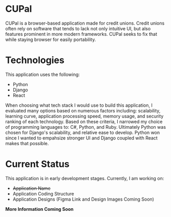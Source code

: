 # CUPal
CUPal is a browser-based application made for credit unions. Credit unions often rely on software that tends to lack not only intuitive UI, but also features prominent in more modern frameworks. CUPal seeks to fix that while staying browser for easily portability.

# Technologies
This application uses the following:
- Python
- Django
- React

When choosing what tech stack I would use to build this application, I evaluated many options based on numerous factors including: scalability, learning curve, application processing speed, memory usage, and security ranking of each technology. Based on these criteria, I narrowed my choice of programming languages to: C#, Python, and Ruby. Ultimately Python was chosen for Django's scalability, and relative ease to develop. Python won since I wanted to empahsize stronger UI and Django coupled with React makes that possible.

# Current Status
This application is in early development stages. Currently, I am working on:
- ~~Application Name~~
- Application Coding Structure
- Application Designs (Figma Link and Design Images Coming Soon)

**More Information Coming Soon**
